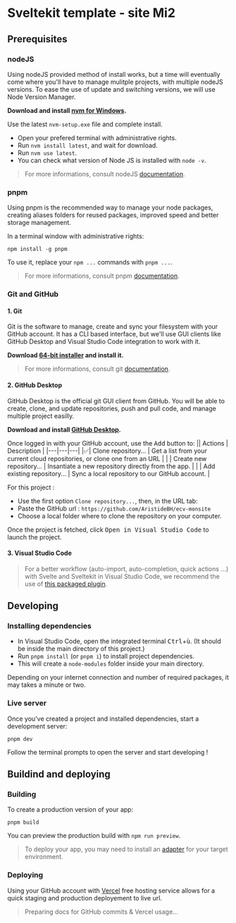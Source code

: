 # Sveltekit template - site Mi2


## Prerequisites

### nodeJS

Using nodeJS provided method of install works, but a time will eventually come where you'll have to manage mulitple projects, with multiple nodeJS versions.
To ease the use of update and switching versions, we will use Node Version Manager.

**Download and install [nvm for Windows](https://github.com/coreybutler/nvm-windows/releases).**

Use the latest `nvm-setup.exe` file and complete install.

- Open your prefered terminal with administrative rights.
- Run `nvm install latest`, and wait for download.
- Run `nvm use latest`.
- You can check what version of Node JS is installed with `node -v`.

> For more informations, consult nodeJS [documentation](https://nodejs.org/en/docs/).

### pnpm

Using pnpm is the recommended way to manage your node packages, creating aliases folders for reused packages, improved speed and better storage management.

In a terminal window with administrative rights:
```
npm install -g pnpm
```
To use it, replace your `npm ...` commands with `pnpm ...`.

> For more informations, consult pnpm [documentation](https://pnpm.io/pnpm-cli).


### Git and GitHub 

#### 1. Git

Git is the software to manage, create and sync your filesystem with your GitHub account. It has a CLI based interface, but we'll use GUI clients like GitHub Desktop and Visual Studio Code integration to work with it.

**Download [64-bit installer](https://git-scm.com/download/win) and install it.**

> For more informations, consult git [documentation](https://git-scm.com/docs).

#### 2. GitHub Desktop

GitHub Desktop is the official git GUI client from GitHub.
You will be able to create, clone, and update repositories, push and pull code, and manage multiple project easilly.

**Download and install [GitHub Desktop](https://desktop.github.com/).**

Once logged in with your GitHub account, use the <kbd>Add</kbd> button to:
|| Actions | Description |
|---|---|---|
|✅| Clone repository... | Get a list from your current cloud repositories, or clone one from an URL |
| | Create new repository... | Insantiate a new repository directly from the app. |
| | Add existing repository... | Sync a local repository to our GitHub account. |

For this project : 
- Use the first option `Clone repository...`, then, in the URL tab:
- Paste the GitHub url : `https://github.com/AristideBH/ecv-monsite`
- Choose a local folder where to clone the repository on your computer.

Once the project is fetched, click <kbd>Open in Visual Studio Code</kbd> to launch the project.

#### 3. Visual Studio Code

> For a better workflow (auto-import, auto-completion, quick actions ...) with Svelte and Sveltekit in Visual Studio Code, we recommend the use of 
[this packaged plugin](https://marketplace.visualstudio.com/items?itemName=1YiB.svelte-bundle).

## Developing

### Installing dependencies

- In Visual Studio Code, open the integrated terminal <kbd>Ctrl</kbd>+<kbd>ù</kbd>. (It should be inside the main directory of this project.)
- Run `pnpm install` (or `pnpm i`) to install project dependencies. 
- This will create a `node-modules` folder inside your main directory.

Depending on your internet connection and number of required packages, it may takes a minute or two.


### Live server

Once you've created a project and installed dependencies, start a development server:

```
pnpm dev
```

Follow the terminal prompts to open the server and start developing !


## Buildind and deploying

### Building

To create a production version of your app:

```
pnpm build
```

You can preview the production build with `npm run preview`.

> To deploy your app, you may need to install an [adapter](https://kit.svelte.dev/docs/adapters) for your target environment.

### Deploying

Using your GitHub account with [Vercel](https://vercel.com/) free hosting service allows for a quick staging and production deployement to live url.

> Preparing docs for GitHub commits & Vercel usage...
